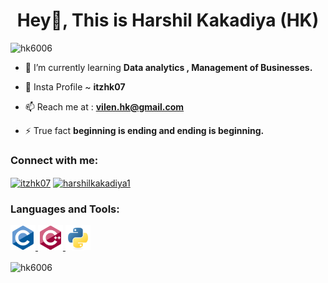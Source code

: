 <h1 align="center">Hey👋, This is Harshil Kakadiya (HK)</h1>
<p align="left"> <img src="https://komarev.com/ghpvc/?username=hk6006&label=Profile%20views&color=0e75b6&style=flat" alt="hk6006" /> </p>

- 🌱 I’m currently learning **Data analytics , Management of Businesses.**

- 💬 Insta Profile ~ **itzhk07**

- 📫 Reach me at : **vilen.hk@gmail.com**

- ⚡ True fact **beginning is ending and ending is beginning.**

<h3 align="left">Connect with me:</h3>
<p align="left">
<a href="https://instagram.com/itzhk07" target="blank"><img align="center" src="https://raw.githubusercontent.com/rahuldkjain/github-profile-readme-generator/master/src/images/icons/Social/instagram.svg" alt="itzhk07" height="30" width="40" /></a>
<a href="https://www.hackerrank.com/harshilkakadiya1" target="blank"><img align="center" src="https://raw.githubusercontent.com/rahuldkjain/github-profile-readme-generator/master/src/images/icons/Social/hackerrank.svg" alt="harshilkakadiya1" height="30" width="40" /></a>
</p>

<h3 align="left">Languages and Tools:</h3>
<p align="left"> <a href="https://www.cprogramming.com/" target="_blank" rel="noreferrer"> <img src="https://raw.githubusercontent.com/devicons/devicon/master/icons/c/c-original.svg" alt="c" width="40" height="40"/> </a> <a href="https://www.w3schools.com/cpp/" target="_blank" rel="noreferrer"> <img src="https://raw.githubusercontent.com/devicons/devicon/master/icons/cplusplus/cplusplus-original.svg" alt="cplusplus" width="40" height="40"/> </a> <a href="https://www.python.org" target="_blank" rel="noreferrer"> <img src="https://raw.githubusercontent.com/devicons/devicon/master/icons/python/python-original.svg" alt="python" width="40" height="40"/> </a> </p>

<p><img align="center" src="https://github-readme-streak-stats.herokuapp.com/?user=hk6006&" alt="hk6006" /></p>
